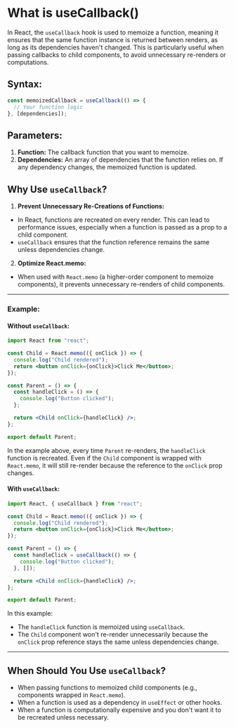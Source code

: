 # What is useCallback()

In React, the `useCallback` hook is used to memoize a function, meaning it ensures that the same function instance is returned between renders, as long as its dependencies haven't changed. This is particularly useful when passing callbacks to child components, to avoid unnecessary re-renders or computations.

## Syntax:

```jsx
const memoizedCallback = useCallback(() => {
  // Your function logic
}, [dependencies]);
```

## Parameters:

1. **Function:** The callback function that you want to memoize.
2. **Dependencies:** An array of dependencies that the function relies on. If any dependency changes, the memoized function is updated.

## Why Use `useCallback`?

1. **Prevent Unnecessary Re-Creations of Functions:**

- In React, functions are recreated on every render. This can lead to performance issues, especially when a function is passed as a prop to a child component.
- `useCallback` ensures that the function reference remains the same unless dependencies change.

2. **Optimize React.memo:**

- When used with `React.memo` (a higher-order component to memoize components), it prevents unnecessary re-renders of child components.

---

### Example:

#### Without `useCallback`:

```jsx
import React from "react";

const Child = React.memo(({ onClick }) => {
  console.log("Child rendered");
  return <button onClick={onClick}>Click Me</button>;
});

const Parent = () => {
  const handleClick = () => {
    console.log("Button clicked");
  };

  return <Child onClick={handleClick} />;
};

export default Parent;
```

In the example above, every time `Parent` re-renders, the `handleClick` function is recreated. Even if the `Child` component is wrapped with `React.memo`, it will still re-render because the reference to the `onClick` prop changes.

#### With `useCallback`:

```jsx
import React, { useCallback } from "react";

const Child = React.memo(({ onClick }) => {
  console.log("Child rendered");
  return <button onClick={onClick}>Click Me</button>;
});

const Parent = () => {
  const handleClick = useCallback(() => {
    console.log("Button clicked");
  }, []);

  return <Child onClick={handleClick} />;
};

export default Parent;
```

In this example:

- The `handleClick` function is memoized using `useCallback`.
- The `Child` component won't re-render unnecessarily because the `onClick` prop reference stays the same unless dependencies change.

---

## When Should You Use `useCallback`?

- When passing functions to memoized child components (e.g., components wrapped in `React.memo`).
- When a function is used as a dependency in `useEffect` or other hooks.
- When a function is computationally expensive and you don't want it to be recreated unless necessary.
